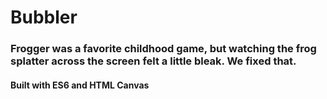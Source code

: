 # Bubbler
### Frogger was a favorite childhood game, but watching the frog splatter across the screen felt a little bleak. We fixed that.
#### Built with ES6 and HTML Canvas 
